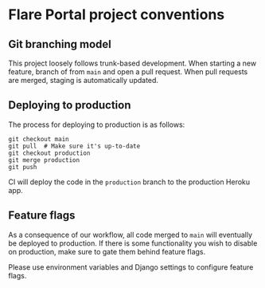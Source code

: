 # Flare Portal project conventions

## Git branching model

This project loosely follows trunk-based development. When starting a new
feature, branch of from `main` and open a pull request. When pull requests are
merged, staging is automatically updated.

## Deploying to production

The process for deploying to production is as follows:

```
git checkout main
git pull  # Make sure it's up-to-date
git checkout production
git merge production
git push
```

CI will deploy the code in the `production` branch to the production Heroku app.

## Feature flags

As a consequence of our workflow, all code merged to `main` will eventually be
deployed to production. If there is some functionality you wish to disable on
production, make sure to gate them behind feature flags.

Please use environment variables and Django settings to configure feature flags.
